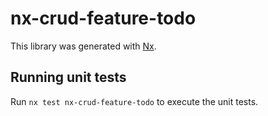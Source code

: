 # nx-crud-feature-todo

This library was generated with [Nx](https://nx.dev).

## Running unit tests

Run `nx test nx-crud-feature-todo` to execute the unit tests.
